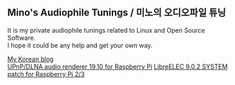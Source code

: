 ## Mino's Audiophile Tunings / 미노의 오디오파일 튜닝

It is my private audiophile tunings related to Linux and Open Source Software.  
I hope it could be any help and get your own way.

[My Korean blog](http://parkmino45.blog.me/)  
[UPnP/DLNA audio renderer 19.10 for Raspberry Pi](https://drive.google.com/open?id=1TwOji_QtWvUcPorqjwfoVtOEjVMzNP2o)
[LibreELEC 9.0.2 SYSTEM patch for Raspberry Pi 2/3](https://drive.google.com/open?id=1aNfiS0puf1A7WI5m-qAm1nI7neO-uL0d)